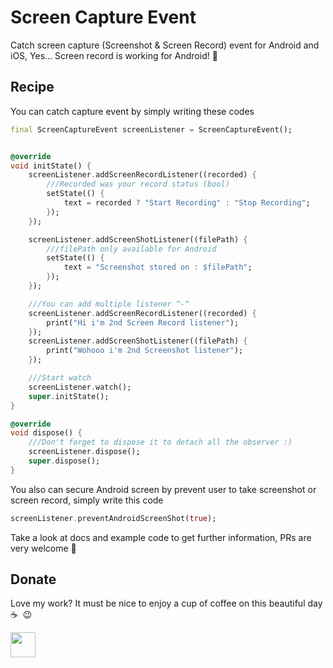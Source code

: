 # Screen Capture Event
Catch screen capture (Screenshot & Screen Record) event for Android and iOS, Yes... Screen record is working for Android! 🙌

## Recipe
You can catch capture event by simply writing these codes

```dart
final ScreenCaptureEvent screenListener = ScreenCaptureEvent();


@override
void initState() {
    screenListener.addScreenRecordListener((recorded) {
        ///Recorded was your record status (bool)
        setState(() {
            text = recorded ? "Start Recording" : "Stop Recording";
        });
    });

    screenListener.addScreenShotListener((filePath) {
        ///filePath only available for Android
        setState(() {
            text = "Screenshot stored on : $filePath";
        });
    });

    ///You can add multiple listener ^-^
    screenListener.addScreenRecordListener((recorded) {
        print("Hi i'm 2nd Screen Record listener");
    });
    screenListener.addScreenShotListener((filePath) {
        print("Wohooo i'm 2nd Screenshot listener");
    });

    ///Start watch
    screenListener.watch();
    super.initState();
}

@override
void dispose() {
    ///Don't forget to dispose it to detach all the observer :)
    screenListener.dispose();
    super.dispose();
}
```

You also can secure Android screen by prevent user to take screenshot or screen record, simply write this code

```dart
screenListener.preventAndroidScreenShot(true);
```

Take a look at docs and example code to get further information, PRs are very welcome 🙌


## Donate
Love my work? It must be nice to enjoy a cup of coffee on this beautiful day ☕️ &nbsp;😉 

<a href="https://paypal.me/nizwar/"><img src="https://raw.githubusercontent.com/andreostrovsky/donate-with-paypal/master/blue.svg" height="40"></a>  

